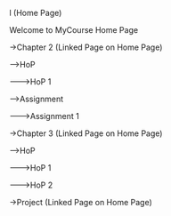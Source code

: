 l (Home Page)

Welcome to MyCourse Home Page

->Chapter 2 (Linked Page on Home Page)

-->HoP

--->HoP 1

-->Assignment

--->Assignment 1

->Chapter 3 (Linked Page on Home Page)

-->HoP

--->HoP 1

--->HoP 2

->Project (Linked Page on Home Page)
